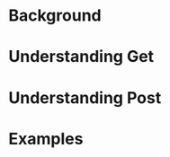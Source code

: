 <!-- Title: Get and Post Requests -->
<!-- Subtitle: Understanding them htpp requests! -->

# Background
# Understanding Get
# Understanding Post
# Examples
